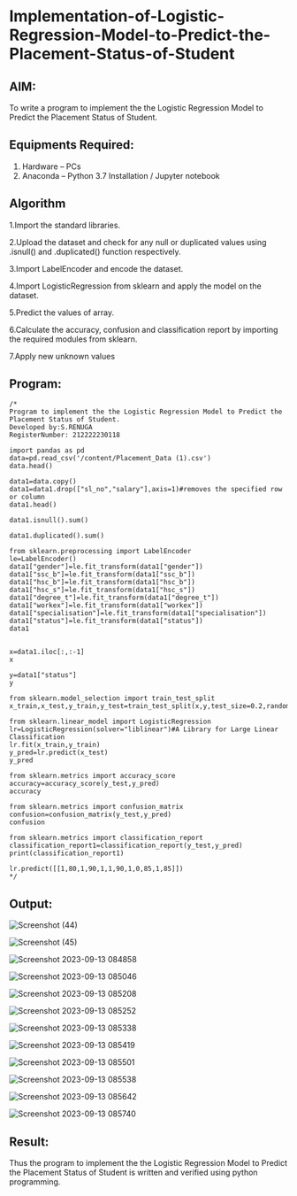 # Implementation-of-Logistic-Regression-Model-to-Predict-the-Placement-Status-of-Student

## AIM:
To write a program to implement the the Logistic Regression Model to Predict the Placement Status of Student.

## Equipments Required:
1. Hardware – PCs
2. Anaconda – Python 3.7 Installation / Jupyter notebook

## Algorithm

1.Import the standard libraries.

2.Upload the dataset and check for any null or duplicated values using .isnull() and .duplicated() function respectively.

3.Import LabelEncoder and encode the dataset.

4.Import LogisticRegression from sklearn and apply the model on the dataset.

5.Predict the values of array.

6.Calculate the accuracy, confusion and classification report by importing the required modules from sklearn.

7.Apply new unknown values


## Program:
```
/*
Program to implement the the Logistic Regression Model to Predict the Placement Status of Student.
Developed by:S.RENUGA
RegisterNumber: 212222230118

import pandas as pd
data=pd.read_csv('/content/Placement_Data (1).csv')
data.head()

data1=data.copy()
data1=data1.drop(["sl_no","salary"],axis=1)#removes the specified row or column
data1.head()

data1.isnull().sum()

data1.duplicated().sum()

from sklearn.preprocessing import LabelEncoder
le=LabelEncoder()
data1["gender"]=le.fit_transform(data1["gender"])
data1["ssc_b"]=le.fit_transform(data1["ssc_b"])
data1["hsc_b"]=le.fit_transform(data1["hsc_b"])
data1["hsc_s"]=le.fit_transform(data1["hsc_s"])
data1["degree_t"]=le.fit_transform(data1["degree_t"])
data1["workex"]=le.fit_transform(data1["workex"])
data1["specialisation"]=le.fit_transform(data1["specialisation"])
data1["status"]=le.fit_transform(data1["status"])
data1


x=data1.iloc[:,:-1]
x

y=data1["status"]
y

from sklearn.model_selection import train_test_split
x_train,x_test,y_train,y_test=train_test_split(x,y,test_size=0.2,random_state=0)

from sklearn.linear_model import LogisticRegression
lr=LogisticRegression(solver="liblinear")#A Library for Large Linear Classification
lr.fit(x_train,y_train)
y_pred=lr.predict(x_test)
y_pred

from sklearn.metrics import accuracy_score
accuracy=accuracy_score(y_test,y_pred)
accuracy

from sklearn.metrics import confusion_matrix
confusion=confusion_matrix(y_test,y_pred)
confusion

from sklearn.metrics import classification_report
classification_report1=classification_report(y_test,y_pred)
print(classification_report1)

lr.predict([[1,80,1,90,1,1,90,1,0,85,1,85]])
*/
```

## Output:
![Screenshot (44)](https://github.com/RENUGASARAVANAN/Implementation-of-Logistic-Regression-Model-to-Predict-the-Placement-Status-of-Student/assets/119292258/f725e85a-732e-4a4d-a178-e1a699820c9f)

![Screenshot (45)](https://github.com/RENUGASARAVANAN/Implementation-of-Logistic-Regression-Model-to-Predict-the-Placement-Status-of-Student/assets/119292258/39c9dc01-c66a-46e5-9333-d230cdfa5ef5)

![Screenshot 2023-09-13 084858](https://github.com/RENUGASARAVANAN/Implementation-of-Logistic-Regression-Model-to-Predict-the-Placement-Status-of-Student/assets/119292258/5c1bf0c1-4caa-43c4-9ff4-f31f25b3122f)

![Screenshot 2023-09-13 085046](https://github.com/RENUGASARAVANAN/Implementation-of-Logistic-Regression-Model-to-Predict-the-Placement-Status-of-Student/assets/119292258/871cd4b3-dd43-41a4-8be2-56320097cce3)


![Screenshot 2023-09-13 085208](https://github.com/RENUGASARAVANAN/Implementation-of-Logistic-Regression-Model-to-Predict-the-Placement-Status-of-Student/assets/119292258/abb468c7-e279-475d-b4c8-44fbb4ff6206)


![Screenshot 2023-09-13 085252](https://github.com/RENUGASARAVANAN/Implementation-of-Logistic-Regression-Model-to-Predict-the-Placement-Status-of-Student/assets/119292258/9cce55e9-3a62-47a6-aefb-19ddeb173b36)


![Screenshot 2023-09-13 085338](https://github.com/RENUGASARAVANAN/Implementation-of-Logistic-Regression-Model-to-Predict-the-Placement-Status-of-Student/assets/119292258/f756b5d9-89dd-4224-b8bb-c1122399986f)


![Screenshot 2023-09-13 085419](https://github.com/RENUGASARAVANAN/Implementation-of-Logistic-Regression-Model-to-Predict-the-Placement-Status-of-Student/assets/119292258/07cceb4a-193a-43dd-8fba-d8c862f1352a)

![Screenshot 2023-09-13 085501](https://github.com/RENUGASARAVANAN/Implementation-of-Logistic-Regression-Model-to-Predict-the-Placement-Status-of-Student/assets/119292258/5908fdc5-72fe-4c8b-a8c7-a4ec979a3348)

![Screenshot 2023-09-13 085538](https://github.com/RENUGASARAVANAN/Implementation-of-Logistic-Regression-Model-to-Predict-the-Placement-Status-of-Student/assets/119292258/b363f111-c807-49be-ad99-65cb5797aeee)

![Screenshot 2023-09-13 085642](https://github.com/RENUGASARAVANAN/Implementation-of-Logistic-Regression-Model-to-Predict-the-Placement-Status-of-Student/assets/119292258/d42f9ca3-7ebc-493e-934e-52367055d00d)


![Screenshot 2023-09-13 085740](https://github.com/RENUGASARAVANAN/Implementation-of-Logistic-Regression-Model-to-Predict-the-Placement-Status-of-Student/assets/119292258/3504f8cb-b14f-4acd-b0dc-86ba5ae71d5f)


## Result:
Thus the program to implement the the Logistic Regression Model to Predict the Placement Status of Student is written and verified using python programming.
